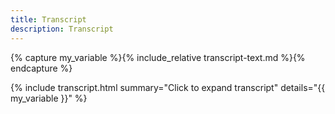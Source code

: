 ```yaml
---
title: Transcript
description: Transcript
---
```



{% capture my_variable %}{% include_relative transcript-text.md %}{% endcapture %}

{% include transcript.html 
  summary="Click to expand transcript"
  details="{{ my_variable }}"
%}

